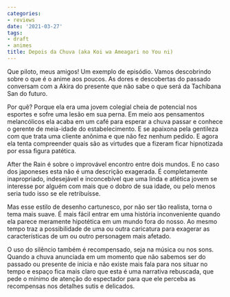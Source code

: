 ```yaml
---
categories:
- reviews
date: '2021-03-27'
tags:
- draft
- animes
title: Depois da Chuva (aka Koi wa Ameagari no You ni)
---
```


Que piloto, meus amigos! Um exemplo de episódio. Vamos descobrindo sobre o que é o anime aos poucos. As dores e descobertas do passado conversam com a Akira do presente que não sabe o que será da Tachibana San do futuro.

Por quê? Porque ela era uma jovem colegial cheia de potencial nos esportes e sofre uma lesão em sua perna. Em meio aos pensamentos melancólicos ela acaba em um café para esperar a chuva passar e conhece o gerente de meia-idade do estabelecimento. E se apaixona pela gentileza com que trata uma cliente anônima e que não fez nenhum pedido. E agora ela tenta compreender quais são as virtudes que a fizeram ficar hipnotizada por essa figura patética.

After the Rain é sobre o improvável encontro entre dois mundos. E no caso dos japoneses esta não é uma descrição exagerada. É completamente inapropriado, indesejável e inconcebível que uma linda e atlética jovem se interesse por alguém com mais que o dobro de sua idade, ou pelo menos seria tudo isso se ele retribuísse.

Mas esse estilo de desenho cartunesco, por não ser tão realista, torna o tema mais suave. É mais fácil entrar em uma história inconveniente quando ela parece meramente hipotética em um mundo fora do nosso. Ao mesmo tempo traz a possibilidade de uma ou outra caricatura para exagerar as características de um ou outro personagem mais afetado.

O uso do silêncio também é recompensado, seja na música ou nos sons. Quando a chuva anunciada em um momento que não sabemos ser do passado ou presente de inicia e não existe mais fala para nos situar no tempo e espaço fica mais claro que esta é uma narrativa rebuscada, que pede o mínimo de atenção do espectador para que ele perceba as recompensas nos detalhes sutis e delicados.